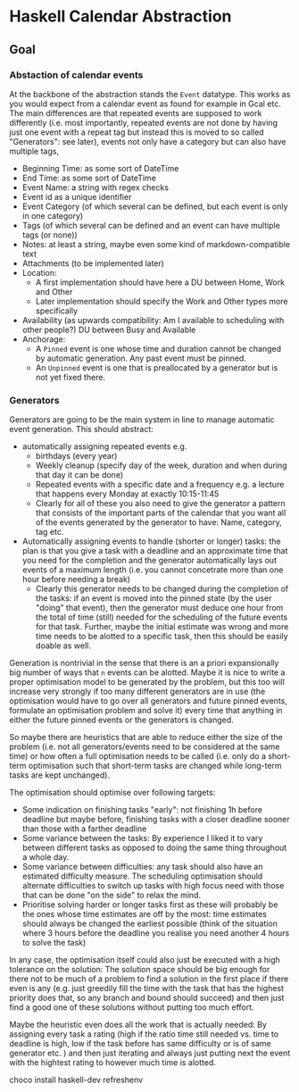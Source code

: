# Haskell Calendar Abstraction

## Goal

### Abstaction of calendar events

At the backbone of the abstraction stands the `Event` datatype. This works as you would expect from a calendar event as found for example in Gcal etc. The main differences are that repeated events are supposed to work differently (i.e. most importantly, repeated events are not done by having just one event with a repeat tag but instead this is moved to so called "Generators": see later), events not only have a category but can also have multiple tags, 

- Beginning Time: as some sort of DateTime
- End Time: as some sort of DateTime
- Event Name: a string with regex checks
- Event id as a unique identifier
- Event Category (of which several can be defined, but each event is only in one category)
- Tags (of which several can be defined and an event can have multiple tags (or none))
- Notes: at least a string, maybe even some kind of markdown-compatible text
- Attachments (to be implemented later)
- Location: 
  - A first implementation should have here a DU between Home, Work and Other
  - Later implementation should specify the Work and Other types more specifically
- Availability (as upwards compatibility: Am I available to scheduling with other people?) DU between Busy and Available
- Anchorage: 
  - A `Pinned` event is one whose time and duration cannot be changed by automatic generation. Any past event must be pinned.
  - An `Unpinned` event is one that is preallocated by a generator but is not yet fixed there. 

### Generators

Generators are going to be the main system in line to manage automatic event generation. This should abstract: 

- automatically assigning repeated events e.g.
  - birthdays (every year)
  - Weekly cleanup (specify day of the week, duration and when during that day it can be done)
  - Repeated events with a specific date and a frequency e.g. a lecture that happens every Monday at exactly 10:15-11:45
  - Clearly for all of these you also need to give the generator a pattern that consists of the important parts of the calendar that you want all of the events generated by the generator to have: Name, category, tag etc.
- Automatically assigning events to handle (shorter or longer) tasks: the plan is that you give a task with a deadline and an approximate time that you need for the completion and the generator automatically lays out events of a maximum length (i.e. you cannot concetrate more than one hour before needing a break)
  - Clearly this generator needs to be changed during the completion of the tasks: if an event is moved into the pinned state (by the user "doing" that event), then the generator must deduce one hour from the total of time (still) needed for the scheduling of the future events for that task. Further, maybe the initial estimate was wrong and more time needs to be alotted to a specific task, then this should be easily doable as well.

Generation is nontrivial in the sense that there is an a priori expansionally big number of ways that `n` events can be alotted. Maybe it is nice to write a proper optimisation model to be generated by the problem, but this too will increase very strongly if too many different generators are in use (the optimisation would have to go over all generators and future pinned events, formulate an optimisation problem and solve it) every time that anything in either the future pinned events or the generators is changed. 

So maybe there are heuristics that are able to reduce either the size of the problem (i.e. not all generators/events need to be considered at the same time) or how often a full optimisation needs to be called (i.e. only do a short-term optimisation such that short-term tasks are changed while long-term tasks are kept unchanged).

The optimisation should optimise over following targets:

- Some indication on finishing tasks "early": not finishing 1h before deadline but maybe before, finishing tasks with a closer deadline sooner than those with a farther deadline
- Some variance between the tasks: By experience I liked it to vary between different tasks as opposed to doing the same thing throughout a whole day.
- Some variance between difficulties: any task should also have an estimated difficulty measure. The scheduling optimisation should alternate difficulties to switch up tasks with high focus need with those that can be done "on the side" to relax the mind. 
- Prioritise solving harder or longer tasks first as these will probably be the ones whose time estimates are off by the most: time estimates should always be changed the earliest possible (think of the situation where 3 hours before the deadline you realise you need another 4 hours to solve the task)

In any case, the optimisation itself could also just be executed with a high tolerance on the solution: The solution space should be big enough for there not to be much of a problem to find a solution in the first place if there even is any (e.g. just greedily fill the time with the task that has the highest priority does that, so any branch and bound should succeed) and then just find a good one of these solutions without putting too much effort.

Maybe the heuristic even does all the work that is actually needed: By assigning every task a rating (high if the ratio time still needed vs. time to deadline is high, low if the task before has same difficulty or is of same generator etc. ) and then just iterating and always just putting next the event with the hightest rating to however much time is alotted.


choco install haskell-dev
    refreshenv

